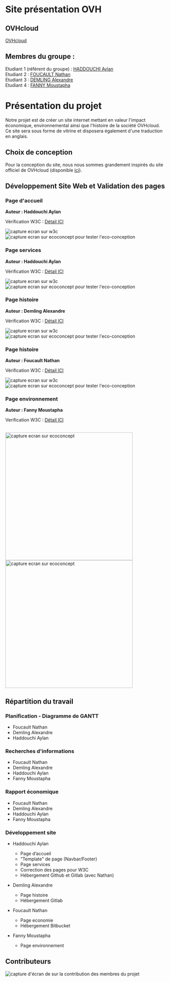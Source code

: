 # Site présentation OVH 

## OVHcloud

[OVHcloud](https://aylanh45.github.io/OVHcloud/)

## Membres du groupe :

Etudiant 1 (référent du groupe) :  [HADDOUCHI Aylan](mailto:ahaddou2@edu.univ-fcomte.fr?subject=SAE_1_05_06)  
Etudiant 2 : [FOUCAULT Nathan](mailto:nfoucaul@edu.univ-fcomte.fr?subject=SAE_1_05_06)   
Etudiant 3 : [DEMLING Alexandre](mailto:ademling@edu.univ-fcomte.fr?subject=SAE_1_05_06)  
Etudiant 4 : [FANNY Moustapha](mailto:mfanny@edu.univ-fcomte.fr?subject=SAE_1_05_06)

# Présentation du projet

Notre projet est de créer un site internet mettant en valeur l'impact économique, environnemental ainsi que l'histoire de la société OVHcloud.
Ce site sera sous forme de vitrine et disposera également d'une traduction en anglais.


## Choix de conception  

Pour la conception du site, nous nous sommes grandement inspirés du site officiel de OVHcloud (disponible [ici](https://www.ovhcloud.com/fr/)).


## Développement Site Web et Validation des pages

### Page d'accueil

**Auteur : Haddouchi Aylan**  

Vérification W3C : [Détail ICI](https://validator.w3.org/nu/?doc=https%3A%2F%2Faylanh45.github.io%2FOVHcloud%2Findex.html)

<img src="doc/capture_1_W3C.png" style="width=400px" alt="capture ecran sur w3c">

<img src="doc/capture_1_ecoconcept.png" style="width=400px" alt="capture ecran sur ecoconcept pour tester l'eco-conception">

<!--  style="width=400px" ne fonctionne pas -->

### Page services

**Auteur : Haddouchi Aylan**  

Vérification W3C : [Détail ICI](https://validator.w3.org/nu/?doc=https%3A%2F%2Faylanh45.github.io%2FOVHcloud%2Ffr%2Fservices.html)

<img src="doc/capture_2_W3C.png" style="width=400px" alt="capture ecran sur w3c">

<img src="doc/capture_2_ecoconcept.png" style="width=400px" alt="capture ecran sur ecoconcept pour tester l'eco-conception">

<!--  style="width=400px" ne fonctionne pas -->

### Page histoire

**Auteur : Demling Alexandre**  

Vérification W3C : [Détail ICI](https://validator.w3.org/nu/?doc=https%3A%2F%2Faylanh45.github.io%2FOVHcloud%2Ffr%2Fhistoire.html)

<img src="doc/capture_3_W3C.png" style="width=400px" alt="capture ecran sur w3c">

<img src="doc/capture_3_ecoconcept.png" style="width=400px" alt="capture ecran sur ecoconcept pour tester l'eco-conception">

<!--  style="width=400px" ne fonctionne pas -->
### Page histoire

**Auteur : Foucault Nathan**  

Vérification W3C : [Détail ICI](https://validator.w3.org/nu/?doc=https%3A%2F%2Faylanh45.github.io%2FOVHcloud%2Ffr%2Feconomie.html)

<img src="doc/capture_4_W3C.png" style="width=400px" alt="capture ecran sur w3c">

<img src="doc/capture_4_ecoconcept.png" style="width=400px" alt="capture ecran sur ecoconcept pour tester l'eco-conception">

<!--  style="width=400px" ne fonctionne pas -->

### Page environnement

**Auteur : Fanny Moustapha**  

Verification W3C : [Détail ICI](https://validator.w3.org/nu/?showsource=yes&showoutline=yes&showimagereport=yes&doc=https%3A%2F%2Faylanh45.github.io%2FOVHcloud%2Ffr%2Fenvironnement.html)

<br>
<img src="doc/capture_5_W3C.png" width="400px" alt="capture ecran sur ecoconcept">

<br>
<img src="doc/capture_5_ecoconcept.png" width="400px" alt="capture ecran sur ecoconcept">

## Répartition du travail

### Planification - Diagramme de GANTT

- Foucault Nathan
- Demling Alexandre
- Haddouchi Aylan

### Recherches d'informations

- Foucault Nathan
- Demling Alexandre
- Haddouchi Aylan
- Fanny Moustapha

### Rapport économique

- Foucault Nathan
- Demling Alexandre
- Haddouchi Aylan
- Fanny Moustapha

### Développement site

- Haddouchi Aylan
  - Page d’accueil
  - "Template" de page (Navbar/Footer)
  - Page services
  - Correction des pages pour W3C
  - Hébergement Github et Gitlab (avec Nathan)

- Demling Alexandre
  - Page histoire
  - Hébergement Gitlab

- Foucault Nathan
  - Page economie
  - Hébergement Bitbucket

- Fanny Moustapha
  - Page environnement

## Contributeurs

![capture d'écran de sur la contribution des membres du projet](doc/livrable2_contributors.png)